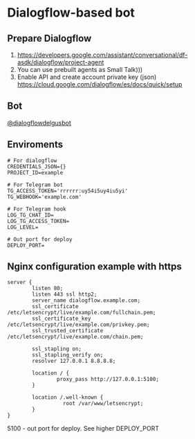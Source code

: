 # Dialogflow-based bot

## Prepare Dialogflow
1) https://developers.google.com/assistant/conversational/df-asdk/dialogflow/project-agent
2) You can use prebuilt agents as Small Talk)))
3) Enable API and create account private key (json) https://cloud.google.com/dialogflow/es/docs/quick/setup

## Bot
[@dialogflowdelgusbot](https://t.me/dialogflowdelgusbot)

## Enviroments
```env
# For dialogflow
CREDENTIALS_JSON={}
PROJECT_ID=example

# For Telegram bot
TG_ACCESS_TOKEN='rrrrrr:uy54i5uy4iu5yi'
TG_WEBHOOK='example.com'

# For Telegram hook
LOG_TG_CHAT_ID=
LOG_TG_ACCESS_TOKEN=
LOG_LEVEL=

# Out port for deploy
DEPLOY_PORT=
```

## Nginx configuration example with https
```
server {
        listen 80;
        listen 443 ssl http2;
        server_name dialogflow.example.com;
        ssl_certificate /etc/letsencrypt/live/example.com/fullchain.pem;
        ssl_certificate_key /etc/letsencrypt/live/example.com/privkey.pem;
        ssl_trusted_certificate /etc/letsencrypt/live/example.com/chain.pem;

        ssl_stapling on;
        ssl_stapling_verify on;
        resolver 127.0.0.1 8.8.8.8;

        location / {
                proxy_pass http://127.0.0.1:5100;
        }

        location /.well-known {
                  root /var/www/letsencrypt;
        }
}

```
5100 - out port for deploy. See higher DEPLOY_PORT
